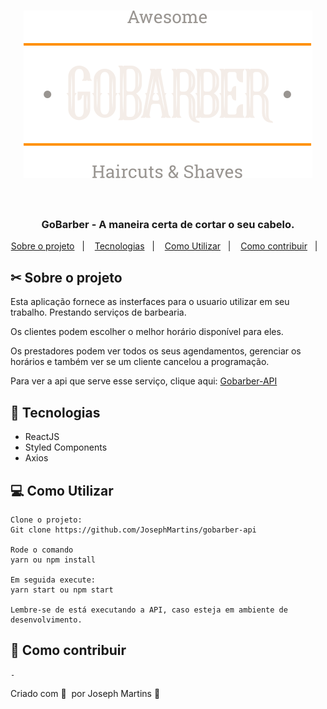 <h1 align="center">
  <img src="https://github.com/JosephMartins/gobarber-web/blob/master/src/assets/logo.svg" alt="Logo"><br /><br />
  <h3 align="center">  
  GoBarber - A maneira certa de cortar o seu cabelo.
</h3>
</h1>

<p align="center">
  <a href="#Sobre-o-projeto">Sobre o projeto</a>&nbsp;&nbsp;&nbsp;|&nbsp;&nbsp;&nbsp;
  <a href="#-technologies">Tecnologias</a>&nbsp;&nbsp;&nbsp;|&nbsp;&nbsp;&nbsp;
  <a href="#-getting-started">Como Utilizar</a>&nbsp;&nbsp;&nbsp;|&nbsp;&nbsp;&nbsp;
  <a href="#-how-to-contribute">Como contribuir</a>&nbsp;&nbsp;&nbsp;|&nbsp;&nbsp;&nbsp;
  
</p>

<!-- <p id="insomniaButton" align="center">

  <a href="https://insomnia.rest/run" target="_blank"><img src="https://insomnia.rest/images/run.svg" alt="Run in Insomnia"></a>
</p> -->

<!-- <img alt="Layout" src=".github/mockup.png">-->

## ✂ Sobre o projeto

Esta aplicação fornece as insterfaces para o usuario utilizar em seu trabalho. Prestando serviços de barbearia.

Os clientes podem escolher o melhor horário disponível para eles.

Os prestadores podem ver todos os seus agendamentos, gerenciar os horários e também ver se um cliente cancelou a programação.

Para ver a api que serve esse serviço, clique aqui: <a href="https://github.com/JosephMartins/gobarber-web">Gobarber-API</a>


## 🚀 Tecnologias

- ReactJS
- Styled Components
- Axios


## 💻 Como Utilizar

```
Clone o projeto:
Git clone https://github.com/JosephMartins/gobarber-api

Rode o comando
yarn ou npm install

Em seguida execute: 
yarn start ou npm start

Lembre-se de está executando a API, caso esteja em ambiente de desenvolvimento.

```

## 🤔 Como contribuir


```
-
```

Criado com 💜&nbsp;  por Joseph  Martins 👋
